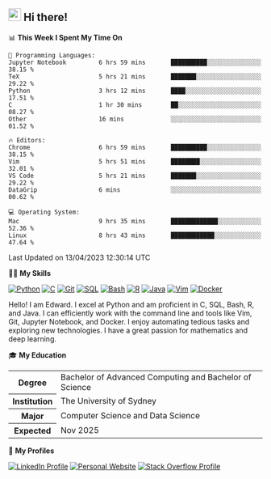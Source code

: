 ## <a href="#"><img src="https://media.giphy.com/media/hvRJCLFzcasrR4ia7z/giphy.gif" width="25px" height="25px"></a> Hi there!

<!--START_SECTION:waka-->
📊 **This Week I Spent My Time On** 

```text
💬 Programming Languages: 
Jupyter Notebook         6 hrs 59 mins       ██████████░░░░░░░░░░░░░░░   38.15 % 
TeX                      5 hrs 21 mins       ███████░░░░░░░░░░░░░░░░░░   29.22 % 
Python                   3 hrs 12 mins       ████░░░░░░░░░░░░░░░░░░░░░   17.51 % 
C                        1 hr 30 mins        ██░░░░░░░░░░░░░░░░░░░░░░░   08.27 % 
Other                    16 mins             ░░░░░░░░░░░░░░░░░░░░░░░░░   01.52 % 

🔥 Editors: 
Chrome                   6 hrs 59 mins       ██████████░░░░░░░░░░░░░░░   38.15 % 
Vim                      5 hrs 51 mins       ████████░░░░░░░░░░░░░░░░░   32.01 % 
VS Code                  5 hrs 21 mins       ███████░░░░░░░░░░░░░░░░░░   29.22 % 
DataGrip                 6 mins              ░░░░░░░░░░░░░░░░░░░░░░░░░   00.62 % 

💻 Operating System: 
Mac                      9 hrs 35 mins       █████████████░░░░░░░░░░░░   52.36 % 
Linux                    8 hrs 43 mins       ████████████░░░░░░░░░░░░░   47.64 % 
```


 Last Updated on 13/04/2023 12:30:14 UTC
<!--END_SECTION:waka-->

💪🏻 **My Skills**

[![Python](https://img.shields.io/badge/-Python-yellow?style=flat-square&logo=Python)](#)
[![C     ](https://img.shields.io/badge/-C-blue?style=flat-square&logo=C)](#)
[![Git   ](https://img.shields.io/badge/-Git-grey?style=flat-square&logo=Git)](#)
[![SQL   ](https://img.shields.io/badge/-SQL-grey?style=flat-square&logo=SQLite)](#)
[![Bash  ](https://img.shields.io/badge/-Bash-grey?style=flat-square&logo=GNU-Bash)](#)
[![R     ](https://img.shields.io/badge/-R-grey?style=flat-square&logo=R)](#)
[![Java  ](https://img.shields.io/badge/-Java-grey?style=flat-square&logo=OpenJDK)](#)
[![Vim   ](https://img.shields.io/badge/-Vim-grey?style=flat-square&logo=Vim)](#)
[![Docker](https://img.shields.io/badge/-Docker-grey?style=flat-square&logo=Docker)](#)

Hello! I am Edward. I excel at Python and am proficient in C, SQL, Bash, R, and
Java. I can efficiently work with the command line and tools like Vim, Git,
Jupyter Notebook, and Docker. I enjoy automating tedious tasks and exploring new
technologies. I have a great passion for mathematics and deep learning.

🎓 **My Education**

<table>
<tr>
    <th>Degree</th>
    <td>Bachelor of Advanced Computing and Bachelor of Science</td>
</tr>
<tr>
    <th>Institution</th>
    <td>The University of Sydney</td>
</tr>
<tr>
    <th>Major</th>
    <td>Computer Science and Data Science</td>
</tr>
<tr>
    <th>Expected</th>
    <td>Nov 2025</td>
</tr>
</table>

🔗 **My Profiles**

[![LinkedIn Profile](https://img.shields.io/badge/-LinkedIn-blue?style=social&logo=LinkedIn)](https://www.linkedin.com/in/edward-ji)
[![Personal Website](https://img.shields.io/badge/-Personal%20Website-blue?style=social&logo=Bootstrap)](https://edwardji.dev)
[![Stack Overflow Profile](https://img.shields.io/badge/-Stack%20Overflow-blue?style=social&logo=StackOverflow)](https://stackoverflow.com/users/11658924)
